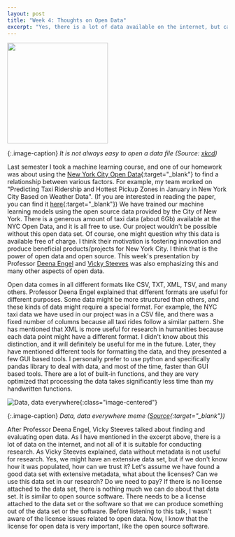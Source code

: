```yaml
---
layout: post
title: "Week 4: Thoughts on Open Data"
excerpt: "Yes, there is a lot of data available on the internet, but can we use all of it?"
---
```


<img src="https://imgs.xkcd.com/comics/norm_normal_file_format.png" width="230" class="image-centered" target="_blank">

{:.image-caption}
*It is not always easy to open a data file (Source: [xkcd](https://xkcd.com/2116/))*

Last semester I took a machine learning course, and one of our homework was about using the [New York City Open Data](https://opendata.cityofnewyork.us/){:target="_blank"} to find a relationship between various factors. For example, my team worked on "Predicting Taxi Ridership and Hottest Pickup Zones in January in New York City Based on Weather Data". (If you are interested in reading the paper, you can find it [here](/woswos-weekly/docs/machine_learning_project.pdf){:target="_blank"}) We have trained our machine learning models using the open source data provided by the City of New York. There is a generous amount of taxi data (about 6Gb) available at the NYC Open Data, and it is all free to use. Our project wouldn't be possible without this open data set. Of course, one might question why this data is available free of charge. I think their motivation is fostering innovation and produce beneficial products/projects for New York City. I think that is the power of open data and open source. This week's presentation by Professor [Deena Engel](https://cs.nyu.edu/~deena/) and [Vicky Steeves](https://vickysteeves.com/) was also emphasizing this and many other aspects of open data.

Open data comes in all different formats like CSV, TXT, XML, TSV, and many others. Professor Deena Engel explained that different formats are useful for different purposes. Some data might be more structured than others, and these kinds of data might require a special format. For example, the NYC taxi data we have used in our project was in a CSV file, and there was a fixed number of columns because all taxi rides follow a similar pattern. She has mentioned that XML is more useful for research in humanities because each data point might have a different format. I didn't know about this distinction, and it will definitely be useful for me in the future. Later, they have mentioned different tools for formatting the data, and they presented a few GUI based tools. I personally prefer to use python and specifically pandas library to deal with data, and most of the time, faster than GUI based tools. There are a lot of built-in functions, and they are very optimized that processing the data takes significantly less time than my handwritten functions.

![Data, data everywhere](/woswos-weekly/images/data.jpg){:class="image-centered"}

{:.image-caption}
*Data, data everywhere meme ([Source](https://makeameme.org/meme/data-data-everywhere-2hu1ch){:target="_blank"})*

After Professor Deena Engel, Vicky Steeves talked about finding and evaluating open data. As I have mentioned in the excerpt above, there is a lot of data on the internet, and not all of it is suitable for conducting research. As Vicky Steeves explained, data without metadata is not useful for research. Yes, we might have an extensive data set, but if we don't know how it was populated, how can we trust it? Let's assume we have found a good data set with extensive metadata, what about the licenses? Can we use this data set in our research? Do we need to pay? If there is no license attached to the data set, there is nothing much we can do about that data set. It is similar to open source software. There needs to be a license attached to the data set or the software so that we can produce something out of the data set or the software. Before listening to this talk, I wasn't aware of the license issues related to open data. Now, I know that the license for open data is very important, like the open source software.
